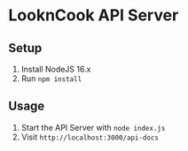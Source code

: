 # LooknCook API Server

## Setup
1. Install NodeJS 16.x
2. Run `npm install`

## Usage
1. Start the API Server with `node index.js`
2. Visit `http://localhost:3000/api-docs`